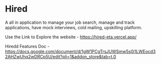 # Hired
A all in application to manage your job search, manage and track applications, have mock interviews, cold mailing, upskilling platform.

Use the Link to Explore the website - https://hired-eta.vercel.app/

Hiredd Features Doc - https://docs.google.com/document/d/1gW1PCgTrsJUWSmw5s0i1LWEocd32AHZwUhq2wDRCp5U/edit?pli=1&addon_store&tab=t.0
